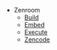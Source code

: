 - Zenroom
  - [Build](build.md "Build Zenroom")
  - [Embed](embed.md "Embed")
  - [Execute](execute.md "Execute")
  - [Zencode](zencode.md "Zencode")
